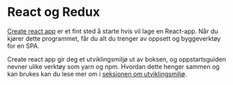 # React og Redux

[Create react app](https://github.com/facebookincubator/create-react-app)
er et fint sted å starte hvis vil lage en React-app. Når du kjører dette programmet, får du alt du trenger av oppsett og byggeverktøy for en SPA.

Create react app gir deg et utviklingsmiljø ut av boksen, og oppstartsguiden nevner ulike verktøy som yarn og npm. Hvordan dette henger sammen og kan brukes kan du lese mer om i [seksjonen om utviklingsmiljø]().
